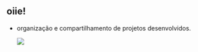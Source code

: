 ## oiie!

- organização e compartilhamento de projetos desenvolvidos.


  ![](https://media1.tenor.com/m/Eemr9meKsSkAAAAC/my-reaction-to-that-information-fight-club.gif)
